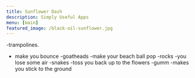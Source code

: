```yaml
---
title: Sunflower Dash
description: Simply Useful Apps
menu: [main]
featured_image: /black-oil-sunflower.jpg
---
```


-trampolines.
  - make you bounce
-goatheads
  -make your beach ball pop
-rocks
  -you lose some air
-snakes
  -toss you back up to the flowers
-gumm
  -makes you stick to the ground
